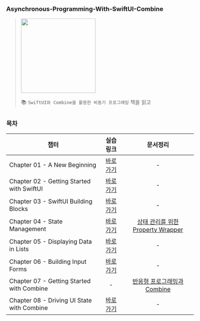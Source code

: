 ### Asynchronous-Programming-With-SwiftUI-Combine
> <img width=200 src="https://github.com/user-attachments/assets/95bef7a8-5d2f-4717-b57b-8d562d6e5725">
> 
> 📚 `SwiftUI와 Combine을 활용한 비동기 프로그래밍` 책을 읽고

##

### 목차
| 챕터 | 실습 링크 | 문서정리 |
|------|:---------:|:----:|
| Chapter 01 - A New Beginning | [바로가기](https://github.com/Kyxxn/Async-Programming-With-SwiftUI-Combine/tree/main/Ch01%20-%20A%20New%20Beginning/Hello%20SwiftUI) | - |
| Chapter 02 - Getting Started with SwiftUI | [바로가기](https://github.com/Kyxxn/Async-Programming-With-SwiftUI-Combine/tree/main/Ch02%20-%20Getting%20Started%20with%20SwiftUI) | - |
| Chapter 03 - SwiftUI Building Blocks | [바로가기](https://github.com/Kyxxn/Async-Programming-With-SwiftUI-Combine/tree/main/Ch03%20-%20SwiftUI%20Building%20Blocks) | - |
| Chapter 04 - State Management | [바로가기](https://github.com/Kyxxn/Async-Programming-With-SwiftUI-Combine/tree/main/Ch04%20-%20State%20Management) | [상태 관리를 위한 Property Wrapper](https://github.com/Kyxxn/Async-Programming-With-SwiftUI-Combine/blob/main/Ch04%20-%20State%20Management/StateObject%20%26%20ObservedObject%20%26%20EnvironmentObject.md) |
| Chapter 05 - Displaying Data in Lists | [바로가기](https://github.com/Kyxxn/Async-Programming-With-SwiftUI-Combine/tree/main/Ch05%20-%20Displaying%20Data%20in%20Lists) | - |
| Chapter 06 - Building Input Forms | [바로가기](https://github.com/Kyxxn/Async-Programming-With-SwiftUI-Combine/tree/main/Ch06%20-%20Building%20Input%20Forms) | - |
| Chapter 07 - Getting Started with Combine | - | [반응형 프로그래밍과 Combine](https://github.com/Kyxxn/Async-Programming-With-SwiftUI-Combine/blob/main/Ch07%20-%20Getting%20Started%20with%20Combine/Combine%20%EA%B0%9C%EB%85%90.md) |
| Chapter 08 - Driving UI State with Combine | [바로가기](https://github.com/Kyxxn/Async-Programming-With-SwiftUI-Combine/tree/main/Ch08%20-%20Driving%20UI%20State%20with%20Combine) | - |

